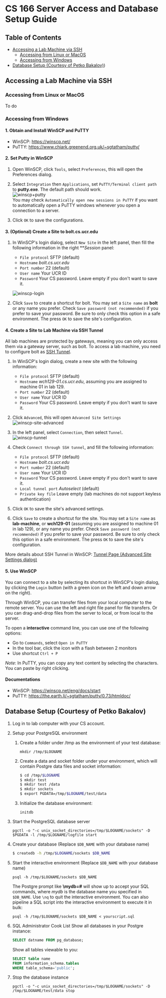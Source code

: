 # CS 166 Server Access and Database Setup Guide

## Table of Contents  
- [Accessing a Lab Machine via SSH](#accessing-a-lab-machine-via-ssh)  
    - [Accessing from Linux or MacOS](#accessing-from-linux-or-macos)
    - [Accessing from Windows](#accessing-from-windows)
- [Database Setup (Courtesy of Petko Bakalov)](#database-setup-courtesy-of-petko-bakalov))  

## Accessing a Lab Machine via SSH

### Accessing from Linux or MacOS
To do

### Accessing from Windows

#### 1. Obtain and Install WinSCP and PuTTY
- WinSCP: <a href="https://winscp.net/" target="_blank">https://winscp.net/</a>
- PuTTY: <a href="https://www.chiark.greenend.org.uk/~sgtatham/putty/" target="_blank">https://www.chiark.greenend.org.uk/~sgtatham/putty/</a>

#### 2. Set Putty in WinSCP
1. Open WinSCP, click `Tools`, select `Preferences`, this will open the Preferences dialog.

2. Select `Integration` then `Applications`, set `PuTTY/Terminal client path` to **putty.exe**. The default path should work.  
    ![winscp+putty](https://winscp-static-746341.c.cdn77.org/data/media/screenshots/pref_integration_app.png)  
   You may check `Automatically open new sessions in PuTTY` if you want to automatically open a PuTTY windows whenever you open a connection to a server.

3. Click `OK` to save the configurations.

#### 3. (Optional) Create a Site to bolt.cs.ucr.edu
1. In WinSCP's login dialog, select `New Site` in the left panel, then fill the following information in the right ***Session* panel:
    - `File protocol` SFTP (default)
    - `Hostname` *bolt.cs.ucr.edu*
    - `Port number` 22 (default)
    - `User name` Your UCR ID
    - `Password` Your CS password. Leave empty if you don't want to save it.

    ![winscp-login](https://winscp-static-746341.c.cdn77.org/data/media/screenshots/login.png)

2. Click `Save` to create a shortcut for bolt. You may set a `Site name` as **bolt** or any name you prefer. Check `Save password (not recommended)` if you prefer to save your password. Be sure to only check this option in a safe environment. The press `OK` to save the site's configuration.

#### 4. Create a Site to Lab Machine via SSH Tunnel
All lab machines are protected by gateways, meaning you can only access them via a gateway server, such as bolt. To access a lab machine, you need to configure bolt as [SSH Tunnel](https://www.ssh.com/ssh/tunneling/example#what-is-ssh-port-forwarding,-aka-ssh-tunneling?).
1. In WinSCP's login dialog, create a new site with the following information:
    - `File protocol` SFTP (default)
    - `Hostname` *wch129-01.cs.ucr.edu*, assuming you are assigned to machine 01 in lab 129.
    - `Port number` 22 (default)
    - `User name` Your UCR ID
    - `Password` Your CS password. Leave empty if you don't want to save it.

2. Click `Advanced`, this will open `Advanced Site Settings`  
    ![winscp-site-advanced](https://winscp-static-746341.c.cdn77.org/data/media/screenshots/login_environment.png)

3. In the left panel, select `Connection`, then select `Tunnel`.  
    ![winscp-tunnel](https://winscp.net/eng/data/media/screenshots/login_tunnel.png)

4. Check `Connect through SSH tunnel`, and fill the following information:
    - `File protocol` SFTP (default)
    - `Hostname` *bolt.cs.ucr.edu*
    - `Port number` 22 (default)
    - `User name` Your UCR ID
    - `Password` Your CS password. Leave empty if you don't want to save it.
    - `Local tunnel port` *Autoselect* (default)
    - `Private key file` Leave empty (lab machines do not support keyless authentication)  

5. Click `OK` to save the site's advanced settings.

6. Click `Save` to create a shortcut for the site. You may set a `Site name` as **lab-machine**, or **wch129-01** (assuming you are assigned to machine 01 in lab 129), or any name you prefer. Check `Save password (not recommended)` if you prefer to save your password. Be sure to only check this option in a safe environment. The press `OK` to save the site's configuration.   

More details about SSH Tunnel in WinSCP: <a href="https://winscp.net/eng/docs/ui_login_tunnel" target="_blank">Tunnel Page (Advanced Site Settings dialog)</a>

#### 5. Use WinSCP
You can connect to a site by selecting its shortcut in WinSCP's login dialog, by clicking the `Login` button (with a green icon on the left and down arrow on the right).

Through WinSCP, you can transfer files from your local computer to the remote server. You can use the left and right file panel for file transfers. Or you can drag-and-drop files from the server to local, or from local to the server.

To open a **interactive** command line, you can use one of the following options:
- Go to `Commands`, select `Open in PuTTY`
- In the tool bar, click the icon with a flash between 2 monitors
- Use shortcut `Ctrl + P`

*Note*: In PuTTY, you can copy any text content by selecting the characters. You can paste by right clicking.

#### Documentations
- WinSCP: <a href="https://winscp.net/eng/docs/start" target="_blank">https://winscp.net/eng/docs/start</a>
- PuTTY: <a href="[https://the.earth.li/~sgtatham/putty/0.73/htmldoc/" target="_blank">https://the.earth.li/~sgtatham/putty/0.73/htmldoc/</a>


## Database Setup (Courtesy of Petko Bakalov)
1. Log in to lab computer with your CS account.

2. Setup your PostgreSQL environment
    1. Create a folder under /tmp as the environment of your test database:  
        ```console
        mkdir /tmp/$LOGNAME
        ```

    2. Create a data and socket folder under your environment, which will contain Postgre data files and socket information:
        ```bash
        $ cd /tmp/$LOGNAME
        $ mkdir test
        $ mkdir test /data
        $ mkdir sockets
        $ export PGDATA=/tmp/$LOGNAME/test/data
        ```
   
    3. Initialize the database environment:
        ```console
        initdb
        ```

3. Start the PostgreSQL database server
    ```console
    pgctl -o "-c unix_socket_directories=/tmp/$LOGNAME/sockets" -D $PGDATA -l /tmp/$LOGNAME/logfile start
    ```

4. Create your database (Replace `$DB_NAME` with your database name)
    ```bash
    $ createdb -h /tmp/$LOGNAME/sockets $DB_NAME
    ```

5. Start the interactive environment (Replace `$DB_NAME` with your database name)
    ```console
    psql -h /tmp/$LOGNAME/sockets $DB_NAME
    ```
    The Postgre prompt like **\mydb=#** will show up to accept your SQL commands, 
    where *mydb* is the database name you specified in `$DB_NAME`. Use `\nq` to quit the interactive environment.
    You can also pipeline a SQL script into the interactive environment to execute it in bulk:
    ```console
    psql -h /tmp/$LOGNAME/sockets $DB_NAME < yourscript.sql
    ```

6. SQL Administrator Cook List Show all databases in your Postgre instance:
    ```sql
    SELECT datname FROM pg_database;
    ```
    Show all tables viewable to you:
    ```sql
    SELECT table name
    FROM information_schema.tables
    WHERE table_schema='public';
    ```

7. Stop the database instance
    ```console
    pgctl -o "-c unix_socket_directories=/tmp/$LOGNAME/sockets" -D /tmp/$LOGNAME/test/data stop
   ```